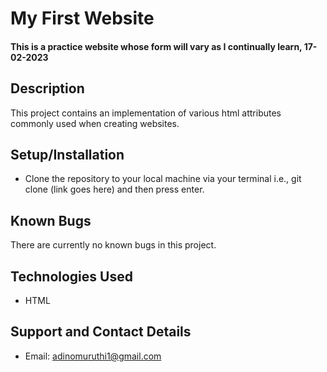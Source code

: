 # My First Website
#### This is a practice website whose form will vary as I continually learn, 17-02-2023
## Description
 This project contains an implementation of various html attributes commonly used when creating websites.
 ## Setup/Installation
 * Clone the repository to your local machine via your terminal i.e., git clone (link goes here) and then press enter.
 ## Known Bugs
 There are currently no known bugs in this project.
 ## Technologies Used
 * HTML
 ## Support and Contact Details
 * Email: adinomuruthi1@gmail.com
